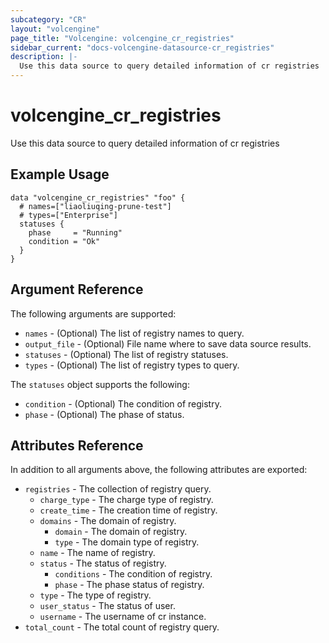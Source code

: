 ```yaml
---
subcategory: "CR"
layout: "volcengine"
page_title: "Volcengine: volcengine_cr_registries"
sidebar_current: "docs-volcengine-datasource-cr_registries"
description: |-
  Use this data source to query detailed information of cr registries
---
```

# volcengine_cr_registries
Use this data source to query detailed information of cr registries
## Example Usage
```hcl
data "volcengine_cr_registries" "foo" {
  # names=["liaoliuqing-prune-test"]
  # types=["Enterprise"]
  statuses {
    phase     = "Running"
    condition = "Ok"
  }
}
```
## Argument Reference
The following arguments are supported:
* `names` - (Optional) The list of registry names to query.
* `output_file` - (Optional) File name where to save data source results.
* `statuses` - (Optional) The list of registry statuses.
* `types` - (Optional) The list of registry types to query.

The `statuses` object supports the following:

* `condition` - (Optional) The condition of registry.
* `phase` - (Optional) The phase of status.

## Attributes Reference
In addition to all arguments above, the following attributes are exported:
* `registries` - The collection of registry query.
    * `charge_type` - The charge type of registry.
    * `create_time` - The creation time of registry.
    * `domains` - The domain of registry.
        * `domain` - The domain of registry.
        * `type` - The domain type of registry.
    * `name` - The name of registry.
    * `status` - The status of registry.
        * `conditions` - The condition of registry.
        * `phase` - The phase status of registry.
    * `type` - The type of registry.
    * `user_status` - The status of user.
    * `username` - The username of cr instance.
* `total_count` - The total count of registry query.


